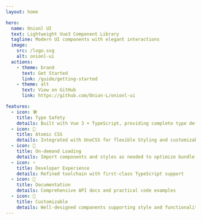 ```yaml
---
layout: home

hero:
  name: Onionl UI
  text: Lightweight Vue3 Component Library
  tagline: Modern UI components with elegant interactions
  image:
    src: /logo.svg
    alt: onionl-ui
  actions:
    - theme: brand
      text: Get Started
      link: /guide/getting-started
    - theme: alt
      text: View on GitHub
      link: https://github.com/Onion-L/onionl-ui

features:
  - icon: 🛠️
    title: Type Safety
    details: Built with Vue 3 + TypeScript, providing complete type definitions and inference
  - icon: 🎨
    title: Atomic CSS
    details: Integrated with UnoCSS for flexible Styling and customizable theming
  - icon: 🚀
    title: On-demand Loading
    details: Import components and styles as needed to optimize bundle size
  - icon: ⚡
    title: Developer Experience
    details: Refined toolchain with first-class TypeScript support
  - icon: 📖
    title: Documentation
    details: Comprehensive API docs and practical code examples
  - icon: 🔧
    title: Customizable
    details: Well-designed components supporting style and functionality extensions
---
```

